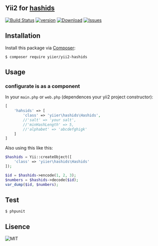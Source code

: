 Yii2 for [hashids](https://github.com/vinkla/hashids)
------------------------------

[![Build Status](https://img.shields.io/travis/yiier/yii2-hashids.svg?style=flat-square)](http://travis-ci.org/yiier/yii2-hashids)
[![version](https://img.shields.io/packagist/v/yiier/yii2-hashids.svg?style=flat-square)](https://packagist.org/packages/yiier/yii2-hashids)
[![Download](https://img.shields.io/packagist/dt/yiier/yii2-hashids.svg?style=flat-square)](https://packagist.org/packages/yiier/yii2-hashids)
[![Issues](https://img.shields.io/github/issues/yiier/yii2-hashids.svg?style=flat-square)](https://github.com/yiier/yii2-hashids/issues)

## Installation

Install this package via [Composer](https://getcomposer.org/):

```
$ composer require yiier/yii2-hashids
```

## Usage

### configurate is as a component

In your `main.php` or `web.php` (dependences your yii2 project constructor):

```php
[
	'hahsids' => [
		'class' => 'yiier\hashids\Hashids',
		//'salt' => 'your salt',
		//'minHashLength' => 5,
		//'alphabet' => 'abcdefghigk'
	]
]
```

Also using this like this:

```php
$hashids = Yii::createObject([
	'class' => 'yiier\hashids\Hashids'
]);

$id = $hashids->encode(1, 2, 3);
$numbers = $hashids->decode($id);
var_dump($id, $numbers);
```

## Test

```
$ phpunit
```

## Lisence

![MIT](https://img.shields.io/badge/license-MIT-blue.svg?style=flat-square)

